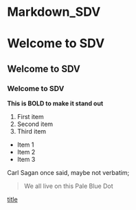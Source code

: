 # Markdown_SDV

# Welcome to SDV
## Welcome to SDV
### Welcome to SDV

**This is BOLD to make it stand out**

1. First item
2. Second item
3. Third item

- Item 1
- Item 2
- Item 3

Carl Sagan once said, maybe not verbatim;
> We all live on this
> Pale Blue Dot

[title](www.google.com)
